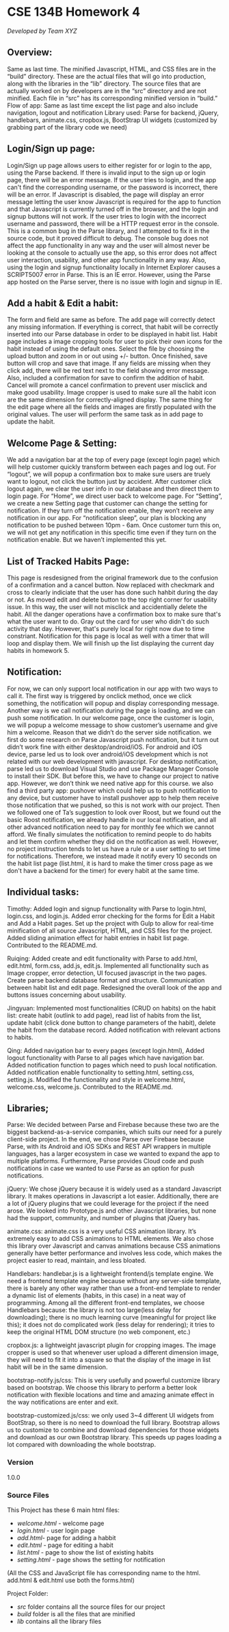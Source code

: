 # CSE 134B Homework 4  
_Developed by Team XYZ_
## Overview:
Same as last time. The minified Javascript, HTML, and CSS files are in the “build” directory. These are the actual files that will go into production, along with the libraries in the “lib” directory. The source files that are actually worked on by developers are in the “src” directory and are not minified. Each file in “src” has its corresponding minified version in “build.”
Flow of app: Same as last time except the list page and also include navigation, logout and notification
Library used: Parse for backend, jQuery, handlebars, animate.css, cropbox.js, BootStrap UI widgets (customized by grabbing part of the library code we need)

## Login/Sign up page:
Login/Sign up page allows users to either register for or login to the app, using the Parse backend. If there is invalid input to the sign up or login page, there will be an error message. If the user tries to login, and the app can't find the corresponding username, or the password is incorrect, there will be an error.  If Javascript is disabled, the page will display an error message letting the user know Javascript is required for the app to function and that Javascript is currently turned off in the browser, and the login and signup buttons will not work. If the user tries to login with the incorrect username and password, there will be a HTTP request error in the console. This is a common bug in the Parse library, and I attempted to fix it in the source code, but it proved difficult to debug. The console bug does not affect the app functionality in any way and the user will almost never be looking at the console to actually use the app, so this error does not affect user interaction, usability, and other app functionality in any way. Also, using the login and signup functionality locally in Internet Explorer causes a SCRIPT5007 error in Parse. This is an IE error. However, using the Parse app hosted on the Parse server, there is no issue with login and signup in IE.

## Add a habit & Edit a habit:
The form and field are same as before. The add page will correctly detect any missing information. If everything is correct, that habit will be correctly inserted into our Parse database in order to be displayed in habit list. Habit page includes a image cropping tools for user to pick their own icons for the habit instead of using the default ones. Select the file by choosing the upload button and zoom in or out using +/- button. Once finished, save button will crop and save that image. If any fields are missing when they click add, there will be red text next to the field showing error message. Also, included a confirmation for save to confirm the addition of habit. Cancel will promote a cancel confirmation to prevent user misclick and make good usability. Image cropper is used to make sure all the habit icon are the same dimension for correctly-aligned display.
The same thing for the edit page where all the fields and images are firstly populated with the original values. The user will perform the same task as in add page to update the habit. 

## Welcome Page & Setting:
We add a navigation bar at the top of every page (except login page) which will help customer quickly transform between each pages and log out. For “logout”, we will popup a confirmation box to make sure users are truely want to logout, not click the button just by accident. After customer click logout again, we clear the user info in our database and then direct them to login page. For “Home”, we direct user back to welcome page. For “Setting”, we create a new Setting page that customer can change the setting for notification. If they turn off the notification enable, they won’t receive any notification in our app. For “notification sleep”, our plan is blocking any notification to be pushed between 10pm - 6am. Once customer turn this on, we will not get any notification in this specific time even if they turn on the notification enable. But we haven’t implemented this yet. 

## List of Tracked Habits Page:
This page is resdesigned from the original framework due to the confusion of a confirmation and a cancel button. Now replaced with checkmark and cross to clearly indiciate that the user has done such hahbit during the day or not. As moved edit and delete button to the top right corner for usability issue. In this way, the user will not misclick and accidentially delete the habit. All the danger operations have a confirmation box to make sure that's what the user want to do. Gray out the card for user who didn't do such activity that day. However, that's purely local for right now due to time constriant. Notification for this page is local as well with a timer that will loop and display them. We will finish up the list displaying the current day habits in homework 5.

## Notification:
For now, we can only support local notification in our app with two ways to call it. The first way is triggered by onclick method, once we click something, the notification will popup and display corresponding message. Another way is we call notification during the page is loading, and we can push some notification.  In our welcome page, once the customer is login, we will popup a welcome message to show customer’s username and give him a welcome.
Reason that we didn’t do the server side notification. 
we first do some research on Parse Javascript push notification, but it turn out didn’t work fine with either desktop/android/iOS. For android and iOS device, parse led us to look over android/iOS development which is not related with our web development with javascript. For desktop notification, parse led us to download Visual Studio and use Package Manager Console to install their SDK. But before this, we have to change our project to native app. However, we don’t think we need native app for this course. 
we also find a third party app: pushover which could help us to push notification to any device, but customer have to install pushover app to help them receive those notification that  we pushed, so this is not work with our project.
Then we followed one of Ta’s suggestion to look over Roost, but we found out the basic Roost notification, we already handle in our local notification, and all other advanced notification need to pay for monthly fee which we cannot afford. 
We finally simulates the notification to remind people to do habits and let them confirm whether they did on the notification as well. However, no project instruction tends to let us have a rule or a user setting to set time for notifications. Therefore, we instead made it notify every 10 seconds on the habit list page (list.html, it is hard to make the timer cross page as we don't have a backend for the timer) for every habit at the same time.

## Individual tasks:
Timothy:
Added login and signup functionality with Parse to login.html, login.css, and login.js. Added error checking for the forms for Edit a Habit and Add a Habit pages. Set up the project with Gulp to allow for real-time minification of all source Javascript, HTML, and CSS files for the project. Added sliding animation effect for habit entries in habit list page. Contributed to the README.md.

Ruiqing:
Added create and edit functionality with Parse to add.html, edit.html, form.css, add.js, edit.js. Implemented all functionality such as Image cropper, error detection, UI focused javascript in the two pages. Create parse backend database format and structure. Communication between habit list and edit page. Redesigned the overall look of the app and buttons issues concerning about usability. 

Jingyuan:
Implemented most functionalities (CRUD on habits) on the habit list: create habit (outlink to add page), read list of habits from the list, update habit (click done button to change parameters of the habit), delete the habit from the database record. Added notification with relevant actions to habits.

Qing:
Added navigation bar to every pages (except login.html), Added logout functionality with Parse to all pages which have navigation bar. Added notification function to pages which need to push local notification. Added notification enable functionality to setting.html, setting.css, setting.js. Modified the functionality and style in welcome.html, welcome.css, welcome.js. Contributed to the README.md.


## Libraries;
Parse: We decided between Parse and Firebase because these two are the biggest backend-as-a-service companies, which suits our need for a purely client-side project. In the end, we chose Parse over Firebase because Parse, with its Android and iOS SDKs and REST API wrappers in multiple languages, has a larger ecosystem in case we wanted to expand the app to multiple platforms. Furthermore, Parse provides Cloud code and push notifications in case we wanted to use Parse as an option for push notifications.

jQuery: We chose jQuery because it is widely used as a standard Javascript library. It makes operations in Javascript a lot easier. Additionally, there are a lot of jQuery plugins that we could leverage for the project if the need arose. We looked into Prototype.js and other Javascript libraries, but none had the support, community, and number of plugins that jQuery has.

animate.css: animate.css is a very useful CSS animation library. It’s extremely easy to add CSS animations to HTML elements. We also chose this library over Javascript and canvas animations because CSS animations generally have better performance and involves less code, which makes the project easier to read, maintain, and less bloated.

Handlebars: handlebar.js is a lightweight frontend/js template engine. We need a frontend template engine because without any server-side template, there is barely any other way rather than use a front-end template to render a dynamic list of elements (habits, in this case) in a neat way of programming. Among all the different front-end templates, we choose Handlebars because: the library is not too large(less delay for downloading); there is no much learning curve (meaningful for project like this); it does not do complicated work (less delay for rendering); it tries to keep the original HTML DOM structure (no web component, etc.)

cropbox.js: a lightweight javascript plugin for cropping images. The image cropper is used so that whenever user upload a different dimension image, they will need to fit it into a square so that the display of the image in list habit will be in the same dimension. 

bootstrap-notify.js/css: This is very usefully and powerful customize library based on bootstrap. We choose this library to perform a better look notification with flexible locations and time and amazing animate effect in the way notifications are enter and exit. 

bootstrap-customized.js/css: we only used 3~4 different UI widgets from BootStrap, so there is no need to download the full library. Bootstrap allows us to customize to combine and download dependencies for those widgets and download as our own Bootstrap library. This speeds up pages loading a lot compared with downloading the whole bootstrap.

### Version
1.0.0

### Source Files

This Project has these 6 main html files:

* _welcome.html_ - welcome page
* _login.html_ - user login page
* _add.html_- page for adding a habbit
* _edit.html_ - page for editing a habit
* _list.html_ - page to show the list of existing habits
* _setting.html_ - page shows the setting for notification

(All the CSS and JavaScript file has corresponding name to the html. add.html & edit.html use both the forms.html)

Project Folder:
* _src_ folder contains all the source files for our project
* _build_ folder is all the files that are minified
* _lib_ contains all the library files










